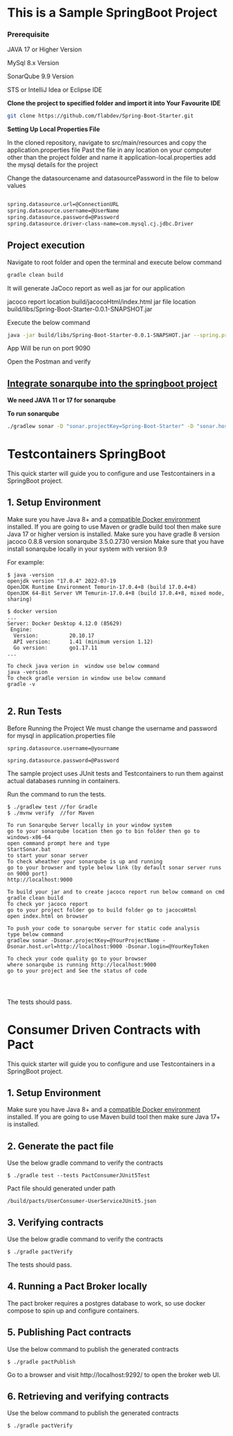 # This is a Sample SpringBoot Project

### Prerequisite
JAVA 17 or Higher Version

MySql 8.x Version 

SonarQube 9.9 Version

STS or IntelliJ Idea or Eclipse IDE

**Clone the project to specified folder and import it into Your Favourite IDE**

```bash
git clone https://github.com/flabdev/Spring-Boot-Starter.git
```

**Setting Up Local Properties File**

In the cloned repository, navigate to src/main/resources and copy the application.properties file 
Past the file in any location on your computer other than the project folder and name it application-local.properties 
add the mysql details for the project 

Change the datasourcename and datasourcePassword in the file to below values 

```bash

spring.datasource.url=@ConnectionURL 
spring.datasource.username=@UserName
spring.datasource.password=@Password
spring.datasource.driver-class-name=com.mysql.cj.jdbc.Driver
```
## Project execution 

Navigate to root folder and open the terminal and execute below command 

```bash
gradle clean build

```
It will generate JaCoco report as well as jar for our application 

jacoco report location build/jacocoHtml/index.html
jar file location build/libs/Spring-Boot-Starter-0.0.1-SNAPSHOT.jar

Execute the below command
```bash
java -jar build/libs/Spring-Boot-Starter-0.0.1-SNAPSHOT.jar --spring.profile.active=local --spring.config.location=@YourApplicationPropertiesLocation
```

App Will be run on port 9090 

Open the Postman and verify 

## [Integrate sonarqube into the springboot project](https://github.com/flabdev/Spring-Boot-Starter/wiki)

**We need JAVA 11 or 17 for sonarqube**

**To run sonarqube**

```bash
./gradlew sonar -D "sonar.projectKey=Spring-Boot-Starter" -D "sonar.host.url=http://localhost:9000" -D "sonar.login={token generated while integeration}"
```



















# Testcontainers SpringBoot
This quick starter will guide you to configure and use Testcontainers in a SpringBoot project.

## 1. Setup Environment
Make sure you have Java 8+ and a [compatible Docker environment](https://www.testcontainers.org/supported_docker_environment/) installed.
If you are going to use Maven or gradle build tool then make sure Java 17 or higher version is installed.
Make sure you have gradle 8 version
jacoco 0.8.8 version
sonarqube 3.5.0.2730 version
Make sure that you have install sonarqube locally in your system with version 9.9


For example:
```shell
$ java -version
openjdk version "17.0.4" 2022-07-19
OpenJDK Runtime Environment Temurin-17.0.4+8 (build 17.0.4+8)
OpenJDK 64-Bit Server VM Temurin-17.0.4+8 (build 17.0.4+8, mixed mode, sharing)

$ docker version
... 
Server: Docker Desktop 4.12.0 (85629)
 Engine:
  Version:          20.10.17
  API version:      1.41 (minimum version 1.12)
  Go version:       go1.17.11
...

To check java verion in  window use below command 
java -version
To check gradle version in window use below command 
gradle -v


```

## 2. Run Tests

Before Running the Project We must change the username and password for mysql in application.properties file 


```
spring.datasource.username=@yourname

spring.datasource.password=@Password
```

The sample project uses JUnit tests and Testcontainers to run them against actual databases running in containers.

Run the command to run the tests.
```shell
$ ./gradlew test //for Gradle
$ ./mvnw verify  //for Maven

To run Sonarqube Server locally in your window system 
go to your sonarqube location then go to bin folder then go to windows-x86-64 
open command prompt here and type 
StartSonar.bat
to start your sonar server
To check wheather your sonarqube is up and running 
go to your browser and typle below link (by default sonar server runs on 9000 port)
http://localhost:9000 

To build your jar and to create jacoco report run below command on cmd 
gradle clean build
To check yor jacoco report 
go to your project folder go to build folder go to jacocoHtml 
open index.html on browser

To push your code to sonarqube server for static code analysis 
type below command 
gradlew sonar -Dsonar.projectKey=@YourProjectName -Dsonar.host.url=http://localhost:9000 -Dsonar.login=@YourKeyToken

To check your code quality go to your browser
where sonarqube is running http://localhost:9000
go to your project and See the status of code




```

The tests should pass.

# Consumer Driven Contracts with Pact
This quick starter will guide you to configure and use Testcontainers in a SpringBoot project.

## 1. Setup Environment
Make sure you have Java 8+ and a [compatible Docker environment](https://www.testcontainers.org/supported_docker_environment/) installed.
If you are going to use Maven build tool then make sure Java 17+ is installed.

## 2. Generate the pact file
Use the below gradle command to verify the contracts
```shell
$ ./gradle test --tests PactConsumerJUnit5Test
```
Pact file should generated under path
```
/build/pacts/UserConsumer-UserServiceJUnit5.json
```

## 3. Verifying contracts
Use the below gradle command to verify the contracts
```shell
$ ./gradle pactVerify
```
The tests should pass.

## 4. Running a Pact Broker locally
The pact broker requires a postgres database to work, so use docker compose to spin up and configure containers.

## 5. Publishing Pact contracts
Use the below command to publish the generated contracts
```shell
$ ./gradle pactPublish
```
Go to a browser and visit http://localhost:9292/ to open the broker web UI.

## 6. Retrieving and verifying contracts
Use the below command to publish the generated contracts
```shell
$ ./gradle pactVerify
```
